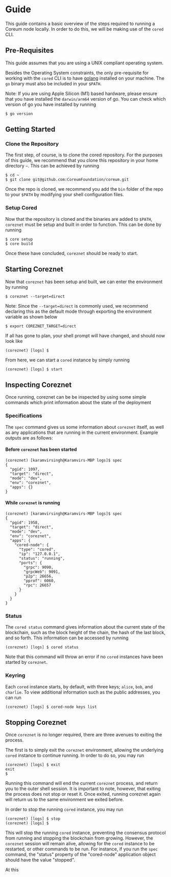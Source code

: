 # Guide

This guide contains a basic overview of the steps required to running a Coreum node locally. In order to do this, we will be making use of the `cored` CLI.

## Pre-Requisites
This guide assumes that you are using a UNIX compliant operating system. 

Besides the Operating System constraints, the only pre-requisite for working with the `cored` CLI is to have [golang](https://go.dev) installed on your machine. The `go` binary must also be included in your `$PATH`.

Note: If you are using Apple Silicon (M1) based hardware, please ensure that you have installed the `darwin/arm64` version of go. You can check which version of go you have installed by running

```
$ go version
```

## Getting Started

### Clone the Repository

The first step, of course, is to clone the cored repository. For the purposes of this guide, we recommend that you clone this repository in your home directory `~`. This can be achieved by running

```
$ cd ~
$ git clone git@github.com:CoreumFoundation/coreum.git
```

Once the repo is cloned, we recommend you add the `bin` folder of the repo to your `$PATH` by modifying your shell configuration files.

### Setup Cored

Now that the repository is cloned and the binaries are added to `$PATH`, `coreznet` must be setup and built in order to function. This can be done by running

```
$ core setup
$ core build
```

Once these have concluded, `coreznet` should be ready to start.

## Starting Coreznet

Now that `coreznet` has been setup and built, we can enter the environment by running

```
$ coreznet --target=direct
```

Note: Since the `--target=direct` is commonly used, we recommend declaring this as the default mode through exporting the environment variable as shown below

```
$ export COREZNET_TARGET=direct
```

If all has gone to plan, your shell prompt will have changed, and should now look like

```
(coreznet) [logs] $
```

From here, we can start a `cored` instance by simply running

```
(coreznet) [logs] $ start
```

## Inspecting Coreznet

Once running, coreznet can be be inspected by using some simple commands which print information about the state of the deployment

### Specifications

The `spec` command gives us some information about `coreznet` itself, as well as any applications that are running in the current environment. Example outputs are as follows:

#### Before `coreznet` has been started

```
(coreznet) [karamvirsingh@Karamvirs-MBP logs]$ spec
{
  "pgid": 1097,
  "target": "direct",
  "mode": "dev",
  "env": "coreznet",
  "apps": {}
}
```

#### While `coreznet` is running

```
(coreznet) [karamvirsingh@Karamvirs-MBP logs]$ spec
{
  "pgid": 1958,
  "target": "direct",
  "mode": "dev",
  "env": "coreznet",
  "apps": {
    "cored-node": {
      "type": "cored",
      "ip": "127.0.0.1",
      "status": "running",
      "ports": {
        "grpc": 9090,
        "grpcWeb": 9091,
        "p2p": 26656,
        "pprof": 6060,
        "rpc": 26657
      }
    }
  }
}
```

### Status

The `cored status` command gives information about the current state of the blockchain, such as the block height of the chain, the hash of the last block, and so forth. This information can be accessed by running

```
(coreznet) [logs] $ cored status
```

Note that this command will throw an error if no `cored` instances have been started by `coreznet`.

### Keyring

Each `cored` instance starts, by default, with three keys; `alice`, `bob`, and `charlie`. To view additional information such as the public addresses, you can run

```
(coreznet) [logs] $ cored-node keys list
```

## Stopping Coreznet

Once `coreznet` is no longer required, there are three avenues to exiting the process. 

The first is to simply exit the `coreznet` environment, allowing the underlying `cored` instance to continue running. In order to do so, you may run

```
(coreznet) [logs] $ exit
exit 
$
```

Running this command will end the current `coreznet` process, and return you to the outer shell session. It is important to note, however, that exiting the process does not stop or reset it. Once exited, running coreznet again will return us to the same environment we exited before. 

In order to stop the running `cored` instance, you may run 

```
(coreznet) [logs] $ stop
(coreznet) [logs] $
```

This will stop the running `cored` instance, preventing the consensus protocol from running and stopping the blockchain from growing. However, the `coreznet` session will remain alive, allowing for the `cored` instance to be restarted, or other commands to be run. For instance, if you run the `spec` command, the "status" property of the "cored-node" application object should have the value "stopped". 

At this 
